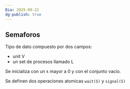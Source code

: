 ```yaml
---
Dia: 2025-09-22
dg-publish: true
---
```

## Semaforos
Tipo de dato compuesto por dos campos:
- unit V
- un set de procesos llamado L

Se inicializa con un  `k` mayor a 0 y con el conjunto vacio. 

Se definen dos operaciones atomicas
`wait(S)` y `signal(S)`